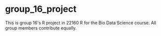 # group_16_project
This is group 16's R project in 22160 R for the Bio Data Science course.
All group members contribute equally.
